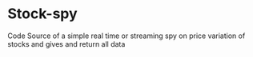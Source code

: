 # Stock-spy
Code Source of a simple real time or streaming spy on price variation of stocks and gives and return all data

